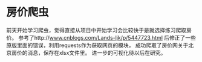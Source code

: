 # 房价爬虫
前天开始学习爬虫，觉得直接从项目中开始学习会比较快于是就选择练习爬取房价。
参考了http://www.cnblogs.com/Lands-ljk/p/5447723.html
后修正了一些原版里面的错误，利用requests作为获取网页的模块，
成功爬取了房价网关于北京房价的消息，保存在xlsx文件里。
进一步的可视化待以后在研究。
